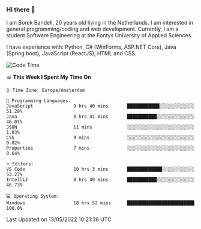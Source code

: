 ### Hi there 👋

I am Borek Bandell, 20 years old living in the Netherlands. I am interested in general programming/coding and web development. Currently, I am a student Software Engineering at the Fontys University of Applied Sciences.

I have experience with: Python, C# (WinForms, ASP.NET Core), Java (Spring boot), JavaScript (ReactJS), HTML and CSS.

<!--START_SECTION:waka-->
![Code Time](http://img.shields.io/badge/Code%20Time-129%20hrs%2019%20mins-blue)

📊 **This Week I Spent My Time On** 

```text
⌚︎ Time Zone: Europe/Amsterdam

💬 Programming Languages: 
JavaScript               9 hrs 40 mins       ████████████░░░░░░░░░░░░░   51.28% 
Java                     8 hrs 41 mins       ███████████░░░░░░░░░░░░░░   46.01% 
JSON                     11 mins             ░░░░░░░░░░░░░░░░░░░░░░░░░   1.03% 
CSS                      9 mins              ░░░░░░░░░░░░░░░░░░░░░░░░░   0.82% 
Properties               7 mins              ░░░░░░░░░░░░░░░░░░░░░░░░░   0.64%

🔥 Editors: 
VS Code                  10 hrs 3 mins       █████████████░░░░░░░░░░░░   53.27% 
IntelliJ                 8 hrs 49 mins       ███████████░░░░░░░░░░░░░░   46.73%

💻 Operating System: 
Windows                  18 hrs 52 mins      █████████████████████████   100.0%

```


 Last Updated on 13/05/2022 10:21:36 UTC
<!--END_SECTION:waka-->

<!--**tcBorek2002/tcBorek2002** is a ✨ _special_ ✨ repository because its `README.md` (this file) appears on your GitHub profile.

Here are some ideas to get you started:

- 🔭 I’m currently working on ...
- 🌱 I’m currently learning ...
- 👯 I’m looking to collaborate on ...
- 🤔 I’m looking for help with ...
- 💬 Ask me about ...
- 📫 How to reach me: ...
- 😄 Pronouns: ...
- ⚡ Fun fact: ...
-->
